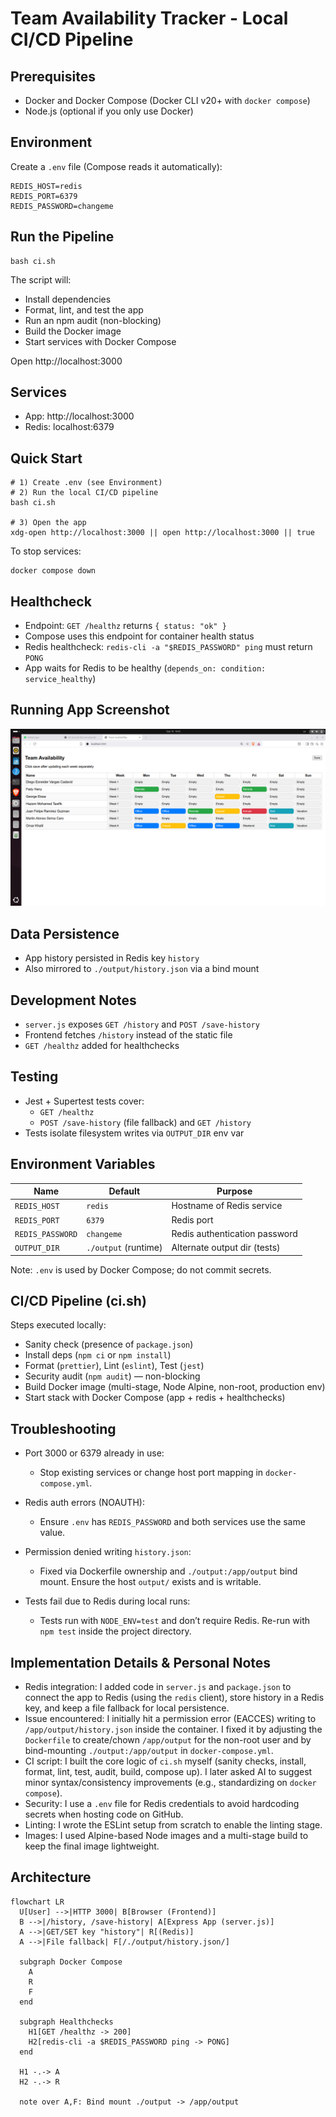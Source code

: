 # Team Availability Tracker - Local CI/CD Pipeline

## Prerequisites

- Docker and Docker Compose (Docker CLI v20+ with `docker compose`)
- Node.js (optional if you only use Docker)

## Environment

Create a `.env` file (Compose reads it automatically):

```
REDIS_HOST=redis
REDIS_PORT=6379
REDIS_PASSWORD=changeme
```

## Run the Pipeline

```
bash ci.sh
```

The script will:

- Install dependencies
- Format, lint, and test the app
- Run an npm audit (non-blocking)
- Build the Docker image
- Start services with Docker Compose

Open http://localhost:3000

## Services

- App: http://localhost:3000
- Redis: localhost:6379

## Quick Start

```
# 1) Create .env (see Environment)
# 2) Run the local CI/CD pipeline
bash ci.sh

# 3) Open the app
xdg-open http://localhost:3000 || open http://localhost:3000 || true
```

To stop services:
```
docker compose down
```

## Healthcheck

- Endpoint: `GET /healthz` returns `{ status: "ok" }`
- Compose uses this endpoint for container health status
- Redis healthcheck: `redis-cli -a "$REDIS_PASSWORD" ping` must return `PONG`
- App waits for Redis to be healthy (`depends_on: condition: service_healthy`)

## Running App Screenshot

![Running App](pics/Screenshot%20from%202025-09-18%2016-42-19.png)

## Data Persistence

- App history persisted in Redis key `history`
- Also mirrored to `./output/history.json` via a bind mount

## Development Notes

- `server.js` exposes `GET /history` and `POST /save-history`
- Frontend fetches `/history` instead of the static file
- `GET /healthz` added for healthchecks

## Testing

- Jest + Supertest tests cover:
  - `GET /healthz`
  - `POST /save-history` (file fallback) and `GET /history`
- Tests isolate filesystem writes via `OUTPUT_DIR` env var

## Environment Variables

| Name            | Default  | Purpose                                   |
|-----------------|----------|-------------------------------------------|
| `REDIS_HOST`    | `redis`  | Hostname of Redis service                 |
| `REDIS_PORT`    | `6379`   | Redis port                                |
| `REDIS_PASSWORD`| `changeme` | Redis authentication password            |
| `OUTPUT_DIR`    | `./output` (runtime) | Alternate output dir (tests) |

Note: `.env` is used by Docker Compose; do not commit secrets.

## CI/CD Pipeline (ci.sh)

Steps executed locally:
- Sanity check (presence of `package.json`)
- Install deps (`npm ci` or `npm install`)
- Format (`prettier`), Lint (`eslint`), Test (`jest`)
- Security audit (`npm audit`) — non-blocking
- Build Docker image (multi-stage, Node Alpine, non-root, production env)
- Start stack with Docker Compose (app + redis + healthchecks)

## Troubleshooting

- Port 3000 or 6379 already in use:
  - Stop existing services or change host port mapping in `docker-compose.yml`.

- Redis auth errors (NOAUTH):
  - Ensure `.env` has `REDIS_PASSWORD` and both services use the same value.

- Permission denied writing `history.json`:
  - Fixed via Dockerfile ownership and `./output:/app/output` bind mount. Ensure the host `output/` exists and is writable.

- Tests fail due to Redis during local runs:
  - Tests run with `NODE_ENV=test` and don’t require Redis. Re-run with `npm test` inside the project directory.

## Implementation Details & Personal Notes

- Redis integration: I added code in `server.js` and `package.json` to connect the app to Redis (using the `redis` client), store history in a Redis key, and keep a file fallback for local persistence.
- Issue encountered: I initially hit a permission error (EACCES) writing to `/app/output/history.json` inside the container. I fixed it by adjusting the `Dockerfile` to create/chown `/app/output` for the non-root user and by bind-mounting `./output:/app/output` in `docker-compose.yml`.
- CI script: I built the core logic of `ci.sh` myself (sanity checks, install, format, lint, test, audit, build, compose up). I later asked AI to suggest minor syntax/consistency improvements (e.g., standardizing on `docker compose`).
- Security: I use a `.env` file for Redis credentials to avoid hardcoding secrets when hosting code on GitHub.
- Linting: I wrote the ESLint setup from scratch to enable the linting stage.
- Images: I used Alpine-based Node images and a multi-stage build to keep the final image lightweight.

## Architecture

```mermaid
flowchart LR
  U[User] -->|HTTP 3000| B[Browser (Frontend)]
  B -->|/history, /save-history| A[Express App (server.js)]
  A -->|GET/SET key "history"| R[(Redis)]
  A -->|File fallback| F[/./output/history.json/]

  subgraph Docker Compose
    A
    R
    F
  end

  subgraph Healthchecks
    H1[GET /healthz -> 200]
    H2[redis-cli -a $REDIS_PASSWORD ping -> PONG]
  end

  H1 -.-> A
  H2 -.-> R

  note over A,F: Bind mount ./output -> /app/output
```
